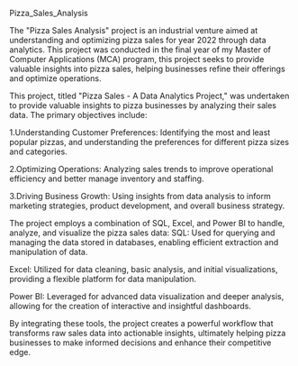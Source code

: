 Pizza_Sales_Analysis

The "Pizza Sales Analysis" project is an industrial venture aimed at understanding and optimizing pizza sales for year 2022 through data analytics. This project was conducted in the final year of my Master of Computer Applications (MCA) program, this project seeks to provide valuable insights into pizza sales, helping businesses refine their offerings and optimize operations.

This project, titled "Pizza Sales - A Data Analytics Project," was undertaken to provide valuable insights to pizza businesses by analyzing their sales data. The primary objectives include:

1.Understanding Customer Preferences: Identifying the most and least popular pizzas, and understanding the preferences for different pizza sizes and categories.

2.Optimizing Operations: Analyzing sales trends to improve operational efficiency and better manage inventory and staffing.

3.Driving Business Growth: Using insights from data analysis to inform marketing strategies, product development, and overall business strategy.

The project employs a combination of SQL, Excel, and Power BI to handle, analyze, and visualize the pizza sales data:
SQL: Used for querying and managing the data stored in databases, enabling efficient extraction and manipulation of data.

Excel: Utilized for data cleaning, basic analysis, and initial visualizations, providing a flexible platform for data manipulation.

Power BI: Leveraged for advanced data visualization and deeper analysis, allowing for the creation of interactive and insightful dashboards.

By integrating these tools, the project creates a powerful workflow that transforms raw sales data into actionable insights, ultimately helping pizza businesses to make informed decisions and enhance their competitive edge.


